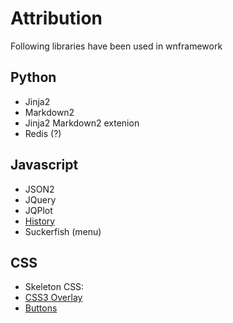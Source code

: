 # Attribution

Following libraries have been used in wnframework

## Python

- Jinja2
- Markdown2
- Jinja2 Markdown2 extenion
- Redis (?)

## Javascript

- JSON2
- JQuery
- JQPlot
- [History](http://benalman.com/projects/jquery-hashchange-plugin/)
- Suckerfish (menu)

## CSS

- Skeleton CSS:
- [CSS3 Overlay](https://github.com/LearnBoost/CSS3-Overlay/)
- [Buttons](http://www.red-team-design.com/just-another-awesome-css3-buttons)

